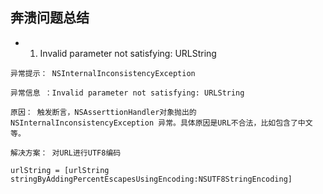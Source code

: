 ## 奔溃问题总结

* 1. Invalid parameter not satisfying: URLString

```
异常提示： NSInternalInconsistencyException

异常信息 ：Invalid parameter not satisfying: URLString

原因： 触发断言，NSAsserttionHandler对象抛出的 NSInternalInconsistencyException 异常。具体原因是URL不合法，比如包含了中文等。

解决方案： 对URL进行UTF8编码

urlString = [urlString stringByAddingPercentEscapesUsingEncoding:NSUTF8StringEncoding]

```



